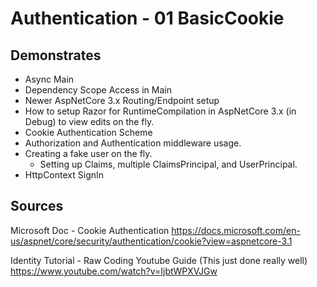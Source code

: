 # Authentication - 01 BasicCookie

## Demonstrates

 * Async Main
 * Dependency Scope Access in Main
 * Newer AspNetCore 3.x Routing/Endpoint setup
 * How to setup Razor for RuntimeCompilation in AspNetCore 3.x (in Debug) to view edits on the fly.
 * Cookie Authentication Scheme
 * Authorization and Authentication middleware usage.
 * Creating a fake user on the fly.
   * Setting up Claims, multiple ClaimsPrincipal, and UserPrincipal.
 * HttpContext SignIn

## Sources
Microsoft Doc - Cookie Authentication
https://docs.microsoft.com/en-us/aspnet/core/security/authentication/cookie?view=aspnetcore-3.1

Identity Tutorial - Raw Coding Youtube Guide (This just done really well)  
https://www.youtube.com/watch?v=IjbtWPXVJGw   